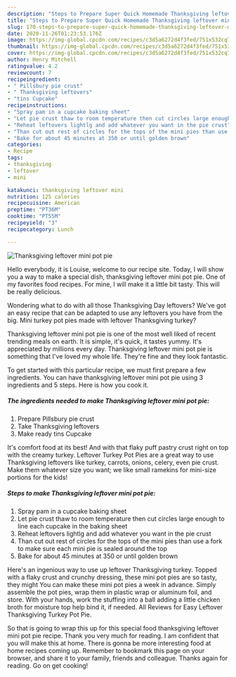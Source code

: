 ```yaml
---
description: "Steps to Prepare Super Quick Homemade Thanksgiving leftover mini pot pie"
title: "Steps to Prepare Super Quick Homemade Thanksgiving leftover mini pot pie"
slug: 170-steps-to-prepare-super-quick-homemade-thanksgiving-leftover-mini-pot-pie
date: 2020-11-26T01:23:53.176Z
image: https://img-global.cpcdn.com/recipes/c3d5a6272d4f3fed/751x532cq70/thanksgiving-leftover-mini-pot-pie-recipe-main-photo.jpg
thumbnail: https://img-global.cpcdn.com/recipes/c3d5a6272d4f3fed/751x532cq70/thanksgiving-leftover-mini-pot-pie-recipe-main-photo.jpg
cover: https://img-global.cpcdn.com/recipes/c3d5a6272d4f3fed/751x532cq70/thanksgiving-leftover-mini-pot-pie-recipe-main-photo.jpg
author: Henry Mitchell
ratingvalue: 4.2
reviewcount: 7
recipeingredient:
- " Pillsbury pie crust"
- " Thanksgiving leftovers"
- "tins Cupcake"
recipeinstructions:
- "Spray pam in a cupcake baking sheet"
- "Let pie crust thaw to room temperature then cut circles large enough to line each cupcake in the baking sheet"
- "Reheat leftovers lightlg and add whatever you want in the pie crust"
- "Than cut out rest of circles for the tops of the mini pies than use a fork to make sure each mini pie is sealed around the top"
- "Bake for about 45 minutes at 350 or until golden brown"
categories:
- Recipe
tags:
- thanksgiving
- leftover
- mini

katakunci: thanksgiving leftover mini 
nutrition: 125 calories
recipecuisine: American
preptime: "PT36M"
cooktime: "PT55M"
recipeyield: "3"
recipecategory: Lunch

---
```



![Thanksgiving leftover mini pot pie](https://img-global.cpcdn.com/recipes/c3d5a6272d4f3fed/751x532cq70/thanksgiving-leftover-mini-pot-pie-recipe-main-photo.jpg)

Hello everybody, it is Louise, welcome to our recipe site. Today, I will show you a way to make a special dish, thanksgiving leftover mini pot pie. One of my favorites food recipes. For mine, I will make it a little bit tasty. This will be really delicious.

Wondering what to do with all those Thanksgiving Day leftovers? We&#39;ve got an easy recipe that can be adapted to use any leftovers you have from the big. Mini turkey pot pies made with leftover Thanksgiving turkey?

Thanksgiving leftover mini pot pie is one of the most well liked of recent trending meals on earth. It is simple, it's quick, it tastes yummy. It's appreciated by millions every day. Thanksgiving leftover mini pot pie is something that I've loved my whole life. They're fine and they look fantastic.


To get started with this particular recipe, we must first prepare a few ingredients. You can have thanksgiving leftover mini pot pie using 3 ingredients and 5 steps. Here is how you cook it.

<!--inarticleads1-->

##### The ingredients needed to make Thanksgiving leftover mini pot pie:

1. Prepare  Pillsbury pie crust
1. Take  Thanksgiving leftovers
1. Make ready tins Cupcake


It&#39;s comfort food at its best! And with that flaky puff pastry crust right on top with the creamy turkey. Leftover Turkey Pot Pies are a great way to use Thanksgiving leftovers like turkey, carrots, onions, celery, even pie crust. Make them whatever size you want; we like small ramekins for mini-size portions for the kids! 

<!--inarticleads2-->

##### Steps to make Thanksgiving leftover mini pot pie:

1. Spray pam in a cupcake baking sheet
1. Let pie crust thaw to room temperature then cut circles large enough to line each cupcake in the baking sheet
1. Reheat leftovers lightlg and add whatever you want in the pie crust
1. Than cut out rest of circles for the tops of the mini pies than use a fork to make sure each mini pie is sealed around the top
1. Bake for about 45 minutes at 350 or until golden brown


Here&#39;s an ingenious way to use up leftover Thanksgiving turkey. Topped with a flaky crust and crunchy dressing, these mini pot pies are so tasty, they might You can make these mini pot pies a week in advance. Simply assemble the pot pies, wrap them in plastic wrap or aluminum foil, and store. With your hands, work the stuffing into a ball adding a little chicken broth for moisture top help bind it, if needed. All Reviews for Easy Leftover Thanksgiving Turkey Pot Pie. 

So that is going to wrap this up for this special food thanksgiving leftover mini pot pie recipe. Thank you very much for reading. I am confident that you will make this at home. There is gonna be more interesting food at home recipes coming up. Remember to bookmark this page on your browser, and share it to your family, friends and colleague. Thanks again for reading. Go on get cooking!
